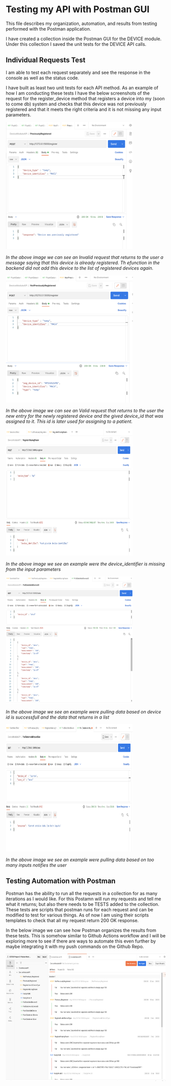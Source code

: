 # Testing my API with Postman GUI
This file describes my organization, automation, and results from testing performed with the Postman application.

I have created a collection inside the Postman GUI for the DEVICE module. Under this collection I saved the unit tests for the DEVICE API calls. 

## Individual Requests Test
I am able to test each request separately and see the response in the console as well as the status code. 

I have built as least two unit tests for each API method. As an example of how I am conducting these tests I have the below screenshots of the request for the register_device method that registers a device into my (soon to come db) system and checks that this device was not previously registered and that it meets the right criteria and it is not missing any input parameters. 

<img src="Screenshots/InvalidRegustration.png" style="height: 400px; width:400px;"/>

*In the above image we can see an Invalid request that returns to the user a message saying that this device is already registered. Th efunction in the backend did not add this device to the list of registered devices again.*


<img src="Screenshots/ValidRegestration.png" style="height: 400px; width:400px;"/>

*In the above image we can see an Valid request that returns to the user the new entry for the newly registered device and the gived device_id that was assigned to it. This id is later used for assigning to a patient.*

<img src="Screenshots/missing-param.png" style="height: 400px; width:400px;"/>

*In the above image we see an example were the device_identifier is missing from the input parameters*

<img src="Screenshots/pull-data-valid.png" style="height: 400px; width:400px;"/>

*In the above image we see an example were pulling data based on device id is successfull and the data that returns in a list*

<img src="Screenshots/too-many-inputs.png" style="height: 400px; width:400px;"/>

*In the above image we see an example were pulling data based on too many inputs notifies the user*

## Testing Automation with Postman 

Postman has the ability to run all the requests in a collection for as many iterations as I would like. For this Postamn will run my requests and tell me what it returns; but also there needs to be TESTS added to the collection. These tests are scripts that postman runs for each request and can be modified to test for various things. As of now I am using their scripts templates to check that all my request return 200 OK response. 

In the below image we can see how Postman organizes the results from these tests. This is somehow similar to Github Actions workflow and I will be exploring more to see if there are ways to automate this even further by maybe integrating it with my push commands on the Github Repo. 

<img src="Screenshots/DeviceCollectionTestResults.png" style="height: 400px; width:600px;"/>